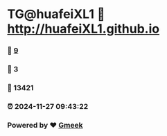 # TG@huafeiXL1 :link: http://huafeiXL1.github.io 
### :page_facing_up: [9](http://huafeiXL1.github.io/tag.html) 
### :speech_balloon: 3 
### :hibiscus: 13421 
### :alarm_clock: 2024-11-27 09:43:22 
### Powered by :heart: [Gmeek](https://github.com/Meekdai/Gmeek)

